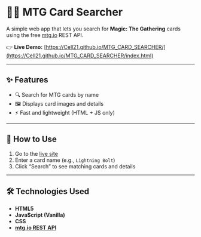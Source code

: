 # 🧙‍♂️ MTG Card Searcher

A simple web app that lets you search for **Magic: The Gathering** cards using the free [mtg.io](https://magicthegathering.io/) REST API.

👉 **Live Demo:** [https://Cell21.github.io/MTG_CARD_SEARCHER/](https://Cell21.github.io/MTG_CARD_SEARCHER/index.html)

---

## ✨ Features

- 🔍 Search for MTG cards by name
- 🖼️ Displays card images and details
- ⚡ Fast and lightweight (HTML + JS only)

---

## 🚀 How to Use

1. Go to the [live site](https://Cell21.github.io/MTG_CARD_SEARCHER/)
2. Enter a card name (e.g., `Lightning Bolt`)
3. Click “Search” to see matching cards and details

---

## 🛠️ Technologies Used

- **HTML5**
- **JavaScript (Vanilla)**
- **CSS**
- **[mtg.io REST API](https://magicthegathering.io/)**
